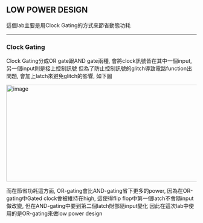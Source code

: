 ## LOW POWER DESIGN
這個lab主要是用Clock Gating的方式來節省動態功耗

---

### Clock Gating
Clock Gating分成OR gate跟AND gate兩種, 會將clock訊號皆在其中一個input, 另一個input則是接上控制訊號
但為了防止控制訊號的glitch導致電路function出問題, 會加上latch來避免glitch的影響, 如下圖

<img width="1291" height="256" alt="image" src="https://github.com/user-attachments/assets/3ca3311a-c3c2-47da-a3b6-57d86f53d15e" />

而在節省功耗這方面, OR-gating會比AND-gating省下更多的power, 因為在OR-gating中Gated clock會被維持在high, 這使得flip flop中第一個latch不會隨input做改變, 但在AND-gating中要到第二個latch財部隨input變化
因此在這次lab中使用的是OR-gating來做low power design

